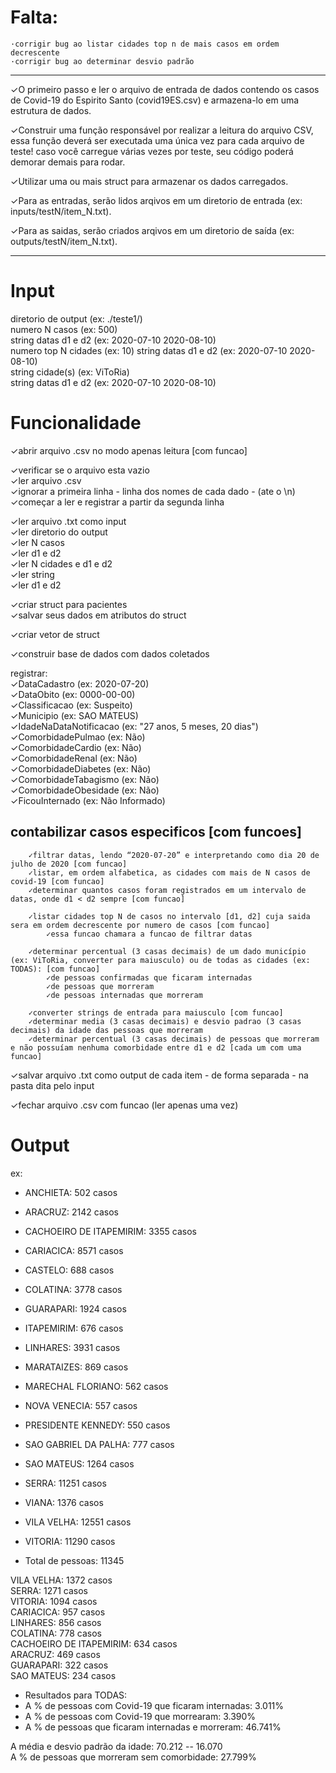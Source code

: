 # Falta:
	·corrigir bug ao listar cidades top n de mais casos em ordem decrescente
	·corrigir bug ao determinar desvio padrão

---------------------------------------------------------------------------------------------

✓O primeiro passo e ler o arquivo de entrada de dados contendo os casos de Covid-19 do Espirito Santo (covid19ES.csv) e armazena-lo em uma estrutura de dados.  

✓Construir uma função responsável por realizar a leitura do arquivo CSV, essa função deverá ser executada uma única vez para cada arquivo de teste! caso você carregue várias vezes por teste, seu código poderá demorar demais para rodar.  

✓Utilizar uma ou mais struct para armazenar os dados carregados.  

✓Para as entradas, serão lidos arqivos em um diretorio de entrada (ex: inputs/testN/item_N.txt).  

✓Para as saidas, serão criados arqivos em um diretorio de saída (ex: outputs/testN/item_N.txt).  

---------------------------------------------------------------------------------------------

# Input

diretorio de output (ex: ./teste1/)  
numero N casos (ex: 500)  
string datas d1 e d2 (ex: 2020-07-10 2020-08-10)  
numero top N cidades (ex: 10)	string datas d1 e d2 (ex: 2020-07-10 2020-08-10)  
string cidade(s) (ex: ViToRia)  
string datas d1 e d2 (ex: 2020-07-10 2020-08-10)  


# Funcionalidade

✓abrir arquivo .csv no modo apenas leitura [com funcao]  

✓verificar se o arquivo esta vazio  
✓ler arquivo .csv   
		✓ignorar a primeira linha - linha dos nomes de cada dado - (ate o \n)  
		✓começar a ler e registrar a partir da segunda linha  

✓ler arquivo .txt como input  
		✓ler diretorio do output  
		✓ler N casos  
		✓ler d1 e d2  
		✓ler N cidades e d1 e d2  
		✓ler string  
		✓ler d1 e d2  

✓criar struct para pacientes  
		✓salvar seus dados em atributos do struct  

✓criar vetor de struct  

✓construir base de dados com dados coletados  

registrar:  
		✓DataCadastro (ex: 2020-07-20)  
		✓DataObito (ex: 0000-00-00)  
		✓Classificacao (ex: Suspeito)  
		✓Municipio (ex: SAO MATEUS)  
		✓IdadeNaDataNotificacao (ex: "27 anos, 5 meses, 20 dias")  
		✓ComorbidadePulmao (ex: Não)  
		✓ComorbidadeCardio (ex: Não)  
		✓ComorbidadeRenal (ex: Não)  
		✓ComorbidadeDiabetes (ex: Não)  
		✓ComorbidadeTabagismo (ex: Não)  
		✓ComorbidadeObesidade (ex: Não)  
		✓FicouInternado (ex: Não Informado)  

## contabilizar casos especificos [com funcoes]  

		✓filtrar datas, lendo “2020-07-20” e interpretando como dia 20 de julho de 2020 [com funcao]  
		✓listar, em ordem alfabetica, as cidades com mais de N casos de covid-19 [com funcao]  
		✓determinar quantos casos foram registrados em um intervalo de datas, onde d1 < d2 sempre [com funcao]  

		✓listar cidades top N de casos no intervalo [d1, d2] cuja saida sera em ordem decrescente por numero de casos [com funcao]  
			✓essa funcao chamara a funcao de filtrar datas  

		✓determinar percentual (3 casas decimais) de um dado município (ex: ViToRia, converter para maiusculo) ou de todas as cidades (ex: TODAS): [com funcao]  
			✓de pessoas confirmadas que ficaram internadas  
			✓de pessoas que morreram  
			✓de pessoas internadas que morreram  

		✓converter strings de entrada para maiusculo [com funcao]  
		✓determinar media (3 casas decimais) e desvio padrao (3 casas decimais) da idade das pessoas que morreram
		✓determinar percentual (3 casas decimais) de pessoas que morreram e não possuíam nenhuma comorbidade entre d1 e d2 [cada um com uma funcao]  

✓salvar arquivo .txt como output de cada item - de forma separada - na pasta dita pelo input  

✓fechar arquivo .csv com funcao (ler apenas uma vez)  


# Output

ex:

- ANCHIETA: 502 casos 
- ARACRUZ: 2142 casos 
- CACHOEIRO DE ITAPEMIRIM: 3355 casos 
- CARIACICA: 8571 casos 
- CASTELO: 688 casos 
- COLATINA: 3778 casos 
- GUARAPARI: 1924 casos 
- ITAPEMIRIM: 676 casos 
- LINHARES: 3931 casos 
- MARATAIZES: 869 casos 
- MARECHAL FLORIANO: 562 casos 
- NOVA VENECIA: 557 casos 
- PRESIDENTE KENNEDY: 550 casos 
- SAO GABRIEL DA PALHA: 777 casos 
- SAO MATEUS: 1264 casos 
- SERRA: 11251 casos 
- VIANA: 1376 casos 
- VILA VELHA: 12551 casos 
- VITORIA: 11290 casos 

- Total de pessoas: 11345 

VILA VELHA: 1372 casos  
SERRA: 1271 casos  
VITORIA: 1094 casos  
CARIACICA: 957 casos  
LINHARES: 856 casos  
COLATINA: 778 casos  
CACHOEIRO DE ITAPEMIRIM: 634 casos  
ARACRUZ: 469 casos  
GUARAPARI: 322 casos  
SAO MATEUS: 234 casos  

- Resultados para TODAS:  
- A % de pessoas com Covid-19 que ficaram internadas: 3.011%  
- A % de pessoas com Covid-19 que morrearam: 3.390%  
- A % de pessoas que ficaram internadas e morreram: 46.741%  

A média e desvio padrão da idade: 70.212 -- 16.070  
A % de pessoas que morreram sem comorbidade: 27.799%  